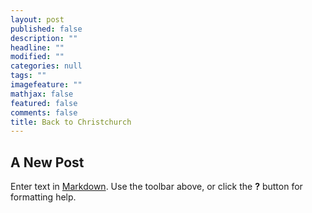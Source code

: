 ```yaml
---
layout: post
published: false
description: ""
headline: ""
modified: ""
categories: null
tags: ""
imagefeature: ""
mathjax: false
featured: false
comments: false
title: Back to Christchurch
---
```

## A New Post

Enter text in [Markdown](http://daringfireball.net/projects/markdown/). Use the toolbar above, or click the **?** button for formatting help.

